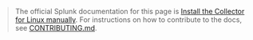 > The official Splunk documentation for this page is [Install the Collector for Linux manually](https://docs.splunk.com/observability/en/gdi/opentelemetry/collector-linux/install-linux-manual.html). For instructions on how to contribute to the docs, see [CONTRIBUTING.md](../CONTRIBUTING#documentation.md).

